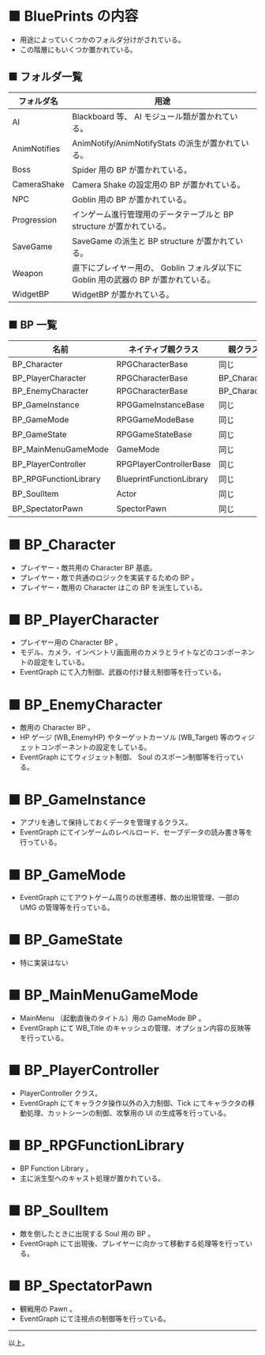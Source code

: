 # ■ BluePrints の内容
* 用途によっていくつかのフォルダ分けがされている。
* この階層にもいくつか置かれている。

## ■ フォルダ一覧
| フォルダ名 | 用途 |
| ----- | ----- |
| AI | Blackboard 等、 AI モジュール類が置かれている。 |
| AnimNotifies | AnimNotify/AnimNotifyStats の派生が置かれている。 |
| Boss | Spider 用の BP が置かれている。 |
| CameraShake | Camera Shake の設定用の BP が置かれている。 |
| NPC | Goblin 用の BP が置かれている。 |
| Progression | インゲーム進行管理用のデータテーブルと BP structure が置かれている。 |
| SaveGame | SaveGame の派生と BP structure が置かれている。 |
| Weapon | 直下にプレイヤー用の、 Goblin フォルダ以下に Goblin 用の武器の BP が置かれている。 |
| WidgetBP | WidgetBP が置かれている。 |

## ■ BP 一覧
| 名前 | ネイティブ親クラス | 親クラス |
| ----- | ----- | ----- |
| BP_Character | RPGCharacterBase | 同じ |
| BP_PlayerCharacter | RPGCharacterBase | BP_Character |
| BP_EnemyCharacter | RPGCharacterBase | BP_Character |
| BP_GameInstance | RPGGameInstanceBase | 同じ |
| BP_GameMode | RPGGameModeBase | 同じ |
| BP_GameState | RPGGameStateBase | 同じ |
| BP_MainMenuGameMode | GameMode | 同じ |
| BP_PlayerController | RPGPlayerControllerBase | 同じ |
| BP_RPGFunctionLibrary | BlueprintFunctionLibrary | 同じ |
| BP_SoulItem | Actor | 同じ |
| BP_SpectatorPawn | SpectorPawn | 同じ |


# ■  BP_Character
* プレイヤー・敵共用の Character BP 基底。
* プレイヤー・敵で共通のロジックを実装するための BP 。
* プレイヤー・敵用の Character はこの BP を派生している。

# ■  BP_PlayerCharacter
* プレイヤー用の Character BP 。
* モデル、カメラ、インベントリ画面用のカメラとライトなどのコンポーネントの設定をしている。
* EventGraph にて入力制御、武器の付け替え制御等を行っている。

# ■  BP_EnemyCharacter
* 敵用の Character BP 。
* HP ゲージ (WB_EnemyHP) やターゲットカーソル (WB_Target) 等のウィジェットコンポーネントの設定をしている。
* EventGraph にてウィジェット制御、 Soul のスポーン制御等を行っている。

# ■  BP_GameInstance
* アプリを通して保持しておくデータを管理するクラス。
* EventGraph にてインゲームのレベルロード、セーブデータの読み書き等を行っている。

# ■  BP_GameMode
* EventGraph にてアウトゲーム周りの状態遷移、敵の出現管理、一部の UMG の管理等を行っている。

# ■  BP_GameState
* 特に実装はない

# ■  BP_MainMenuGameMode
* MainMenu （起動直後のタイトル）用の GameMode BP 。
* EventGraph にて WB_Title のキャッシュの管理、オプション内容の反映等を行っている。

# ■  BP_PlayerController
* PlayerController クラス。
* EventGraph にてキャラクタ操作以外の入力制御、Tick にてキャラクタの移動処理、カットシーンの制御、攻撃用の UI の生成等を行っている。

# ■  BP_RPGFunctionLibrary
* BP Function Library 。
* 主に派生型へのキャスト処理が置かれている。

# ■  BP_SoulItem
* 敵を倒したときに出現する Soul 用の BP 。
* EventGraph にて出現後、プレイヤーに向かって移動する処理等を行っている。

# ■  BP_SpectatorPawn
* 観戦用の Pawn 。
* EventGraph にて注視点の制御等を行っている。



----
以上。
